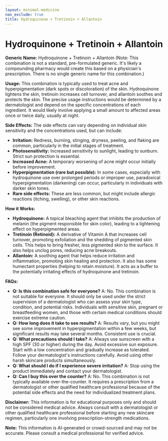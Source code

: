 ```yaml
---
layout: minimal-medicine
nav_exclude: true
title: Hydroquinone + Tretinoin + Allantoin
---
```


# Hydroquinone + Tretinoin + Allantoin

**Generic Name:** Hydroquinone + Tretinoin + Allantoin (Note: This combination is not a standard, pre-formulated generic.  It's likely a compounding pharmacy would create this based on a physician's prescription.  There is no single generic name for this combination.)

**Usage:** This combination is typically used to treat acne and hyperpigmentation (dark spots or discoloration) of the skin.  Hydroquinone lightens the skin, tretinoin increases cell turnover, and allantoin soothes and protects the skin.  The precise usage instructions would be determined by a dermatologist and depend on the specific concentrations of each ingredient.  It would likely involve applying a small amount to affected areas once or twice daily, usually at night.

**Side Effects:**  The side effects can vary depending on individual skin sensitivity and the concentrations used, but can include:

* **Irritation:** Redness, burning, stinging, dryness, peeling, and flaking are common, particularly in the initial stages of treatment.
* **Photosensitivity:** Increased sensitivity to sunlight, leading to sunburn.  Strict sun protection is essential.
* **Increased Acne:**  A temporary worsening of acne might occur initially before improvement.
* **Hyperpigmentation (rare but possible):** In some cases, especially with hydroquinone use over prolonged periods or improper use, paradoxical hyperpigmentation (darkening) can occur, particularly in individuals with darker skin tones.
* **Rare side effects:**  These are less common, but might include allergic reactions (itching, swelling), or other skin reactions.


**How it Works:**

* **Hydroquinone:** A topical bleaching agent that inhibits the production of melanin (the pigment responsible for skin color), leading to a lightening effect on hyperpigmented areas.
* **Tretinoin (Retinoid):** A derivative of Vitamin A that increases cell turnover, promoting exfoliation and the shedding of pigmented skin cells. This helps to bring fresher, less pigmented skin to the surface. It also helps unclog pores, reducing acne breakouts.
* **Allantoin:** A soothing agent that helps reduce irritation and inflammation, promoting skin healing and protection. It also has some humectant properties (helping to retain moisture).  It acts as a buffer to the potentially irritating effects of hydroquinone and tretinoin.

**FAQs:**

* **Q: Is this combination safe for everyone?** A: No. This combination is not suitable for everyone.  It should only be used under the strict supervision of a dermatologist who can assess your skin type, condition, and potential risks.  Individuals with sensitive skin, pregnant or breastfeeding women, and those with certain medical conditions should exercise extreme caution.
* **Q: How long does it take to see results?** A: Results vary, but you might see some improvement in hyperpigmentation within a few weeks, but significant results may take several months.  Consistent use is crucial.
* **Q:  What precautions should I take?** A: Always use sunscreen with a high SPF (30 or higher) during the day. Avoid excessive sun exposure. Start with a low concentration and gradually increase as tolerated. Follow your dermatologist's instructions carefully.  Avoid using other harsh skincare products simultaneously.
* **Q: What should I do if I experience severe irritation?** A:  Stop using the product immediately and contact your dermatologist.
* **Q: Can I buy this over the counter?** A: No. This combination is not typically available over-the-counter.  It requires a prescription from a dermatologist or other qualified healthcare professional because of the potential side effects and the need for individualized treatment plans.


**Disclaimer:**  This information is for educational purposes only and should not be considered medical advice.  Always consult with a dermatologist or other qualified healthcare professional before starting any new skincare regimen, particularly one involving prescription-strength medications.


**Note:** This information is AI-generated or crowd-sourced and may not be accurate. Please consult a medical professional for verified advice.